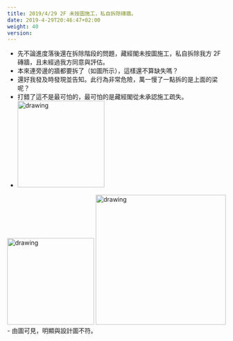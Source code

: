 ```yaml
---
title: 2019/4/29 2F 未按圖施工，私自拆除磚牆。
date: 2019-4-29T20:46:47+02:00
weight: 40
version: 
---
```


- 先不論進度落後還在拆除階段的問題，藏經閣未按圖施工，私自拆除我方 2F 磚牆，且未經過我方同意與評估。
- 本來連旁邊的牆都要拆了（如圖所示），這樣還不算缺失嗎？
- 還好我發及時發現並告知。此行為非常危險，萬一慢了一點拆的是上面的梁呢？ 
- 打錯了這不是最可怕的，最可怕的是藏經閣從未承認施工疏失。
- <img src="experimental/image/4-29.jpg" alt="drawing" width="200"/> 
<img src="experimental/image/4-29_1" alt="drawing" width="200"/> 
<img src="experimental/image/4-29_2.jpg" alt="drawing" width="300"/> 
- 由圖可見，明顯與設計圖不符。
